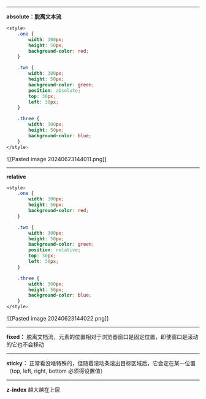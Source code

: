 
---

**absolute：脱离文本流**

```css
<style>
    .one {
        width: 300px;
        height: 50px;
        background-color: red;
    }

    .two {
        width: 300px;
        height: 50px;
        background-color: green;
        position: absolute;
        top: 30px;
        left: 30px;
    }

    .three {
        width: 300px;
        height: 50px;
        background-color: blue;
    }
</style>
```
![[Pasted image 20240623144011.png]]

------------

**relative**
```css
<style>
    .one {
        width: 300px;
        height: 50px;
        background-color: red;
    }

    .two {
        width: 300px;
        height: 50px;
        background-color: green;
        position: relative;
        top: 30px;
        left: 30px;
    }

    .three {
        width: 300px;
        height: 50px;
        background-color: blue;
    }
</style>
```
![[Pasted image 20240623144022.png]]

------------

**fixed：**
脱离文档流，元素的位置相对于浏览器窗口是固定位置，即使窗口是滚动的它也不会移动

------------

**sticky：**
正常看没啥特殊的，但随着滚动条滚出目标区域后，它会定在某一位置（top, left, right, bottom 必须得设置值）

------------

**z-index**
越大越在上层